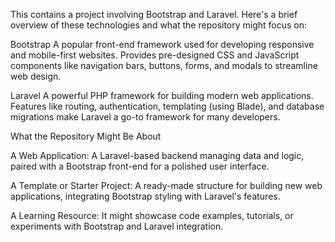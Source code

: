 This contains a project involving Bootstrap and Laravel. Here's a brief overview of these technologies and what the repository might focus on:

Bootstrap
A popular front-end framework used for developing responsive and mobile-first websites.
Provides pre-designed CSS and JavaScript components like navigation bars, buttons, forms, and modals to streamline web design.

Laravel
A powerful PHP framework for building modern web applications.
Features like routing, authentication, templating (using Blade), and database migrations make Laravel a go-to framework for many developers.

What the Repository Might Be About

A Web Application: A Laravel-based backend managing data and logic, paired with a Bootstrap front-end for a polished user interface.

A Template or Starter Project: A ready-made structure for building new web applications, integrating Bootstrap styling with Laravel's features.

A Learning Resource: It might showcase code examples, tutorials, or experiments with Bootstrap and Laravel integration.
